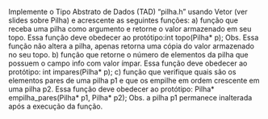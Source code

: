 Implemente o Tipo Abstrato de Dados (TAD) “pilha.h” usando Vetor (ver slides
sobre Pilha) e acrescente as seguintes funções:
a) função que receba uma pilha como argumento e retorne o valor armazenado em seu
topo. Essa função deve obedecer ao protótipo:int topo(Pilha* p);
Obs. Essa função não altera a pilha, apenas retorna uma cópia do valor armazenado no
seu topo.
b) função que retorne o número de elementos da pilha que possuem o campo info com
valor ímpar. Essa função deve obedecer ao protótipo:
int impares(Pilha* p);
c) função que verifique quais são os elementos pares de uma pilha p1 e que os empilhe
em ordem crescente em uma pilha p2. Essa função deve obedecer ao protótipo:
Pilha* empilha_pares(Pilha* p1, Pilha* p2);
Obs. a pilha p1 permanece inalterada após a execução da função.